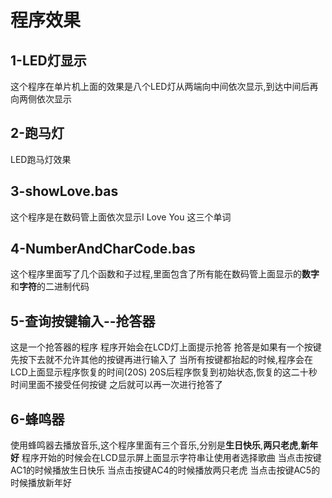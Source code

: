 # 程序效果

## 1-LED灯显示
这个程序在单片机上面的效果是八个LED灯从两端向中间依次显示,到达中间后再向两侧依次显示

## 2-跑马灯
LED跑马灯效果

## 3-showLove.bas
这个程序是在数码管上面依次显示I Love You 这三个单词

## 4-NumberAndCharCode.bas
这个程序里面写了几个函数和子过程,里面包含了所有能在数码管上面显示的**数字**和**字符**的二进制代码

## 5-查询按键输入--抢答器
这是一个抢答器的程序
程序开始会在LCD灯上面提示抢答
抢答是如果有一个按键先按下去就不允许其他的按键再进行输入了
当所有按键都抬起的时候,程序会在LCD上面显示程序恢复的时间(20S)
20S后程序恢复到初始状态,恢复的这二十秒时间里面不接受任何按键
之后就可以再一次进行抢答了

## 6-蜂鸣器
使用蜂鸣器去播放音乐,这个程序里面有三个音乐,分别是**生日快乐**,**两只老虎**,**新年好**
程序开始的时候会在LCD显示屏上面显示字符串让使用者选择歌曲
当点击按键AC1的时候播放生日快乐
当点击按键AC4的时候播放两只老虎
当点击按键AC5的时候播放新年好